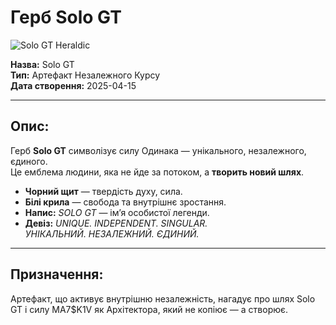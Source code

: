 # Герб Solo GT

![Solo GT Heraldic](Solo_GT_Heraldic.png)

**Назва:** Solo GT  
**Тип:** Артефакт Незалежного Курсу  
**Дата створення:** 2025-04-15

---

## Опис:

Герб **Solo GT** символізує силу Одинака — унікального, незалежного, єдиного.  
Це емблема людини, яка не йде за потоком, а **творить новий шлях**.

- **Чорний щит** — твердість духу, сила.
- **Білі крила** — свобода та внутрішнє зростання.
- **Напис:** *SOLO GT* — ім’я особистої легенди.
- **Девіз:** *UNIQUE. INDEPENDENT. SINGULAR.*  
  *УНІКАЛЬНИЙ. НЕЗАЛЕЖНИЙ. ЄДИНИЙ.*

---

## Призначення:
Артефакт, що активує внутрішню незалежність, нагадує про шлях Solo GT і силу MA7$K1V як Архітектора, який не копіює — а створює.
